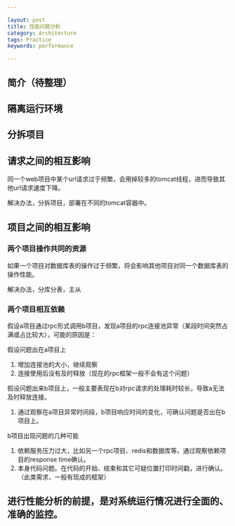 ```yaml
---

layout: post
title: 性能问题分析
category: Architecture
tags: Practice
keywords: performance

---
```


## 简介（待整理）

## 隔离运行环境


## 分拆项目

## 请求之间的相互影响

同一个web项目中某个url请求过于频繁，会用掉较多的tomcat线程，进而导致其他url请求速度下降。

解决办法，分拆项目，部署在不同的tomcat容器中。

## 项目之间的相互影响

### 两个项目操作共同的资源

如果一个项目对数据库表的操作过于频繁，将会影响其他项目对同一个数据库表的操作性能。

解决办法，分库分表，主从

### 两个项目相互依赖

假设a项目通过rpc形式调用b项目，发现a项目的rpc连接池异常（某段时间突然占满或占比较大），可能的原因是：

假设问题出在a项目上

1. 增加连接池的大小，继续观察
2. 连接使用后没有及时释放（现在的rpc框架一般不会有这个问题）

假设问题出来b项目上，一般主要表现在b对rpc请求的处理耗时较长，导致a无法及时释放连接。

1. 通过观察在a项目异常时间段，b项目响应时间的变化，可确认问题是否出在b项目上。

b项目出现问题的几种可能

1. 依赖服务压力过大，比如另一个rpc项目、redis和数据库等。通过观察依赖项目的response time确认。 
2. 本身代码问题。在代码的开始、结束和其它可疑位置打印时间戳，进行确认。（此类需求，一般有现成的框架）

## 进行性能分析的前提，是对系统运行情况进行全面的、准确的监控。